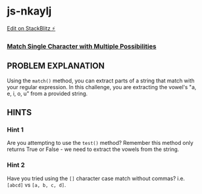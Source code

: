 # js-nkaylj

[Edit on StackBlitz ⚡️](https://stackblitz.com/edit/js-nkaylj)

### [Match Single Character with Multiple Possibilities](https://www.freecodecamp.org/learn/javascript-algorithms-and-data-structures/regular-expressions/match-single-character-with-multiple-possibilities)

## PROBLEM EXPLANATION
Using the `match()` method, you can extract parts of a string that match with your regular expression.  In this challenge, you are extracting the vowel's "a, e, i, o, u" from a provided string.

## HINTS
### Hint 1
Are you attempting to use the `test()` method?  Remember this method only returns True or False - we need to extract the vowels from the string.
### Hint 2
Have you tried using the `[]` character case match without commas? i.e. `[abcd]` vs `[a, b, c, d]`.
